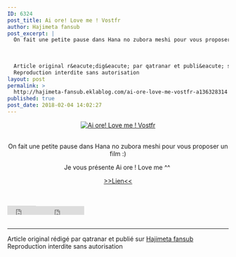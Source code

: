 ```yaml
---
ID: 6324
post_title: Ai ore! Love me ! Vostfr
author: Hajimeta fansub
post_excerpt: |
  On fait une petite pause dans Hana no zubora meshi pour vous proposer un film :) Je vous pr&eacute;sente Ai ore ! Love me ^^&nbsp; &gt;&gt;Lien&lt;&lt;
  
  
  
  Article original r&eacute;dig&eacute; par qatranar et publi&eacute; sur Hajimeta fansub
  Reproduction interdite sans autorisation
layout: post
permalink: >
  http://hajimeta-fansub.eklablog.com/ai-ore-love-me-vostfr-a136328314
published: true
post_date: 2018-02-04 14:02:27
---
```

<p style="text-align: center;"><a href="http://ekladata.com/XlwUCkO1sF2di4IqKqM6n7LFR4I.jpg"><img src="https://united-subs.dearclouds.com/wp-content/uploads/2018/05/12659cc7e4362d7c0a22971254aac8ff.jpg" alt="Ai ore! Love me ! Vostfr"/></a><br/><br/></p>
<p style="text-align: center;">On fait une petite pause dans Hana no zubora meshi pour vous proposer un film :)</p>
<p style="text-align: center;">Je vous pr&eacute;sente Ai ore ! Love me ^^&nbsp;</p>
<p style="text-align: center;"><a href="http://hajimeta-fansub.eklablog.com/ai-ore-love-me-c29715060">&gt;&gt;Lien&lt;&lt;</a></p><br /><br /><div id="share_buttons" class="article_sharebtns"><iframe src="http://www.facebook.com/plugins/like.php?href=http%3A%2F%2Fhajimeta-fansub.eklablog.com%2Fai-ore-love-me-vostfr-a136328314&amp;layout=button_count&amp;show_faces=true&amp;width=65&amp;action=like&amp;font&amp;colorscheme=light&amp;height=21" scrolling="no" frameborder="0" style="border:none; overflow:hidden; width:65px; height:21px;" allowTransparency="true"><br /></iframe><iframe allowtransparency="true" frameborder="0" scrolling="no" src="http://platform.twitter.com/widgets/tweet_button.html?url=http%3A%2F%2Fhajimeta-fansub.eklablog.com%2Fai-ore-love-me-vostfr-a136328314&amp;text=Ai%20ore%21%20Love%20me%20%21%20Vostfr&amp;count=horizontal" style="width: 110px; height: 20px;"></iframe></div><br /><hr />Article original rédigé par qatranar et publié sur <a href="http://hajimeta-fansub.eklablog.com/">Hajimeta fansub</a> <br /> Reproduction interdite sans autorisation
